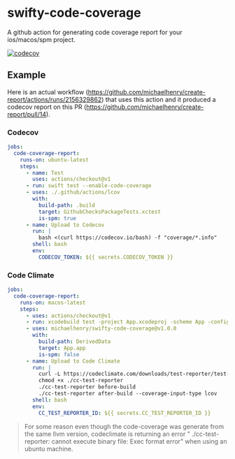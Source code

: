 # swifty-code-coverage

A github action for generating code coverage report for your ios/macos/spm project.

[![codecov](https://codecov.io/gh/michaelhenry/swifty-code-coverage/branch/main/graph/badge.svg?token=I7B7SJCM34)](https://codecov.io/gh/michaelhenry/swifty-code-coverage)

## Example

Here is an actual workflow (https://github.com/michaelhenry/create-report/actions/runs/2156329862) that uses this action and it produced a codecov report on this PR (https://github.com/michaelhenry/create-report/pull/14).

### Codecov

```yml
jobs:
  code-coverage-report:
    runs-on: ubuntu-latest
    steps:
      - name: Test
        uses: actions/checkout@v1
      - run: swift test --enable-code-coverage
      - uses: ./.github/actions/lcov
        with:
          build-path: .build
          target: GithubChecksPackageTests.xctest
          is-spm: true
      - name: Upload to Codecov
        run: |
          bash <(curl https://codecov.io/bash) -f "coverage/*.info"
        shell: bash
        env:
          CODECOV_TOKEN: ${{ secrets.CODECOV_TOKEN }}
```

### Code Climate

```yml
jobs:
  code-coverage-report:
    runs-on: macos-latest
    steps:
      - uses: actions/checkout@v1
      - run: xcodebuild test -project App.xcodeproj -scheme App -configuration Debug -sdk iphonesimulator -destination 'platform=iOS Simulator,name=iPhone X,OS=13.0' -enableCodeCoverage YES
      - uses: michaelhenry/swifty-code-coverage@v1.0.0
        with:
          build-path: DerivedData
          target: App.app
          is-spm: false
      - name: Upload to Code Climate
        run: |
          curl -L https://codeclimate.com/downloads/test-reporter/test-reporter-latest-darwin-amd64 > ./cc-test-reporter
          chmod +x ./cc-test-reporter
          ./cc-test-reporter before-build
          ./cc-test-reporter after-build --coverage-input-type lcov
        shell: bash
        env:
          CC_TEST_REPORTER_ID: ${{ secrets.CC_TEST_REPORTER_ID }}
```

> For some reason even though the code-coverage was generate from the same llvm version, codeclimate is returning an error " ./cc-test-reporter: cannot execute binary file: Exec format error" when using an ubuntu machine.
